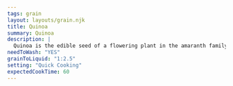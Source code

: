 ```yaml
---
tags: grain
layout: layouts/grain.njk
title: Quinoa
summary: Quinoa
description: |
  Quinoa is the edible seed of a flowering plant in the amaranth family. It originated in the Andean region of northwestern South America.
needToWash: "YES"
grainToLiquid: "1:2.5"
setting: "Quick Cooking"
expectedCookTime: 60
---
```

